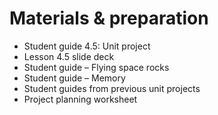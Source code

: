 # Materials & preparation

- Student guide 4.5: Unit project
- Lesson 4.5 slide deck
- Student guide – Flying space rocks
- Student guide – Memory
- Student guides from previous unit projects
- Project planning worksheet

